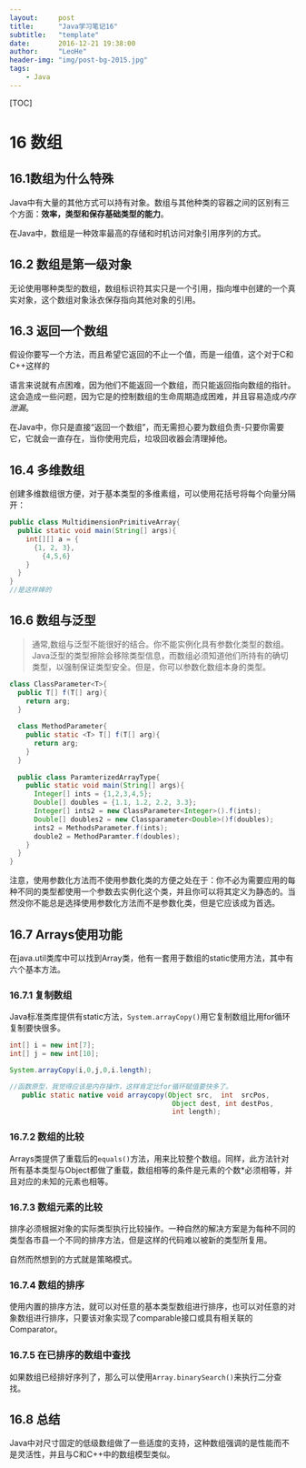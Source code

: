 ```yaml
---
layout:     post
title:      "Java学习笔记16"
subtitle:   "template"
date:       2016-12-21 19:38:00
author:     "LeoHe"
header-img: "img/post-bg-2015.jpg"
tags:
    - Java	
---
```


[TOC]

# 16 数组

## 16.1数组为什么特殊

Java中有大量的其他方式可以持有对象。数组与其他种类的容器之间的区别有三个方面：**效率，类型和保存基础类型的能力**。

在Java中，数组是一种效率最高的存储和时机访问对象引用序列的方式。

## 16.2 数组是第一级对象

无论使用哪种类型的数组，数组标识符其实只是一个引用，指向堆中创建的一个真实对象，这个数组对象泳衣保存指向其他对象的引用。

## 16.3 返回一个数组

假设你要写一个方法，而且希望它返回的不止一个值，而是一组值，这个对于C和C++这样的

语言来说就有点困难，因为他们不能返回一个数组，而只能返回指向数组的指针。这会造成一些问题，因为它是的控制数组的生命周期造成困难，并且容易造成*内存泄漏*。

在Java中，你只是直接“返回一个数组”，而无需担心要为数组负责-只要你需要它，它就会一直存在，当你使用完后，垃圾回收器会清理掉他。

## 16.4 多维数组

创建多维数组很方便，对于基本类型的多维素组，可以使用花括号将每个向量分隔开：

```java
public class MultidimensionPrimitiveArray{
  public static void main(String[] args){
    int[][] a = {
      {1, 2, 3},
        {4,5,6}
    }
  }
}
//是这样婶的	
```



## 16.6 数组与泛型

> 通常,数组与泛型不能很好的结合。你不能实例化具有参数化类型的数组。Java泛型的类型擦除会移除类型信息，而数组必须知道他们所持有的确切类型，以强制保证类型安全。但是，你可以参数化数组本身的类型。

```java
class ClassParameter<T>{
  public T[] f(T[] arg){
    return arg;
  }
  
  class MethodParameter{
    public static <T> T[] f(T[] arg){
      return arg;
    }
  }
  
  public class ParamterizedArrayType{
    public static void main(String[] args){
      Integer[] ints = {1,2,3,4,5};
      Double[] doubles = {1.1, 1.2, 2.2, 3.3};
      Integer[] ints2 = new ClassParameter<Integer>().f(ints);
      Double[] doubles2 = new Classparameter<Double>()f(doubles);
      ints2 = MethodsParameter.f(ints);
      double2 = MethodParamter.f(doubles);
    }
  }
}
```

注意，使用参数化方法而不使用参数化类的方便之处在于：你不必为需要应用的每种不同的类型都使用一个参数去实例化这个类，并且你可以将其定义为静态的。当然没你不能总是选择使用参数化方法而不是参数化类，但是它应该成为首选。



## 16.7 Arrays使用功能

在java.util类库中可以找到Array类，他有一套用于数组的static使用方法，其中有六个基本方法。

### 16.7.1 复制数组

Java标准类库提供有static方法，`System.arrayCopy()`用它复制数组比用for循环复制要快很多。

```java
int[] i = new int[7];
int[] j = new int[10];

System.arrayCopy(i,0,j,0,i.length);

//函数原型，我觉得应该是内存操作，这样肯定比for循环赋值要快多了。
   public static native void arraycopy(Object src,  int  srcPos,
                                        Object dest, int destPos,
                                        int length);
```



### 16.7.2 数组的比较

Arrays类提供了重载后的`equals()`方法，用来比较整个数组。同样，此方法针对所有基本类型与Object都做了重载，数组相等的条件是元素的个数*必须相等，并且对应的未知的元素也相等。

###  16.7.3 数组元素的比较

排序必须根据对象的实际类型执行比较操作。一种自然的解决方案是为每种不同的类型各市县一个不同的排序方法，但是这样的代码难以被新的类型所复用。

自然而然想到的方式就是策略模式。



### 16.7.4 数组的排序

使用内置的排序方法，就可以对任意的基本类型数组进行排序，也可以对任意的对象数组进行排序，只要该对象实现了comparable接口或具有相关联的Comparator。

### 16.7.5 在已排序的数组中查找

如果数组已经排好序列了，那么可以使用`Array.binarySearch()`来执行二分查找。



## 16.8 总结

Java中对尺寸固定的低级数组做了一些适度的支持，这种数组强调的是性能而不是灵活性，并且与C和C++中的数组模型类似。



